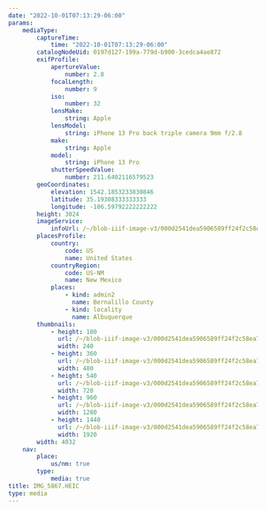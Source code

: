 ```yaml
---
date: "2022-10-01T07:13:29-06:00"
params:
    mediaType:
        captureTime:
            time: "2022-10-01T07:13:29-06:00"
        catalogNodeUid: 0197d127-199a-779d-b900-3cedca4ae872
        exifProfile:
            apertureValue:
                number: 2.8
            focalLength:
                number: 9
            iso:
                number: 32
            lensMake:
                string: Apple
            lensModel:
                string: iPhone 13 Pro back triple camera 9mm f/2.8
            make:
                string: Apple
            model:
                string: iPhone 13 Pro
            shutterSpeedValue:
                number: 211.6402116579523
        geoCoordinates:
            elevation: 1542.1853233830846
            latitude: 35.19308333333333
            longitude: -106.59792222222222
        height: 3024
        imageService:
            infoUrl: /~/blob-iiif-image-v3/000d2541dea5906589ff24f2c58ea7c48a3c95636c09ebadf60c25b77f990174/info.json
        placesProfile:
            country:
                code: US
                name: United States
            countryRegion:
                code: US-NM
                name: New Mexico
            places:
                - kind: admin2
                  name: Bernalillo County
                - kind: locality
                  name: Albuquerque
        thumbnails:
            - height: 180
              url: /~/blob-iiif-image-v3/000d2541dea5906589ff24f2c58ea7c48a3c95636c09ebadf60c25b77f990174/full/240%2C180/0/default.jpg
              width: 240
            - height: 360
              url: /~/blob-iiif-image-v3/000d2541dea5906589ff24f2c58ea7c48a3c95636c09ebadf60c25b77f990174/full/480%2C360/0/default.jpg
              width: 480
            - height: 540
              url: /~/blob-iiif-image-v3/000d2541dea5906589ff24f2c58ea7c48a3c95636c09ebadf60c25b77f990174/full/720%2C540/0/default.jpg
              width: 720
            - height: 960
              url: /~/blob-iiif-image-v3/000d2541dea5906589ff24f2c58ea7c48a3c95636c09ebadf60c25b77f990174/full/1280%2C960/0/default.jpg
              width: 1280
            - height: 1440
              url: /~/blob-iiif-image-v3/000d2541dea5906589ff24f2c58ea7c48a3c95636c09ebadf60c25b77f990174/full/1920%2C1440/0/default.jpg
              width: 1920
        width: 4032
    nav:
        place:
            us/nm: true
        type:
            media: true
title: IMG_5867.HEIC
type: media
---
```

